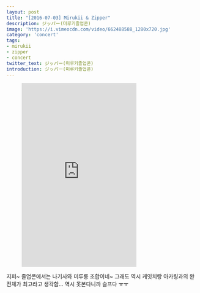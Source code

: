 ```yaml
---
layout: post
title: "[2016-07-03] Mirukii & Zipper"
description: ジッパー(미루키졸업콘)
image: 'https://i.vimeocdn.com/video/662488588_1280x720.jpg'
category: 'concert'
tags:
- mirukii
- zipper
- concert
twitter_text: ジッパー(미루키졸업콘)
introduction: ジッパー(미루키졸업콘)
---
```

<figure class="video_container">
<iframe src="https://player.vimeo.com/video/239500637" height="480" frameborder="0" webkitallowfullscreen mozallowfullscreen allowfullscreen></iframe>
</figure>

지퍼~ 졸업콘에서는 나기사와 미루룽 조합이네~
그래도 역시 케잇치랑 아카링과의 완전체가 최고라고 생각함...
역시 못본다니까 슬프다 ㅠㅠ
